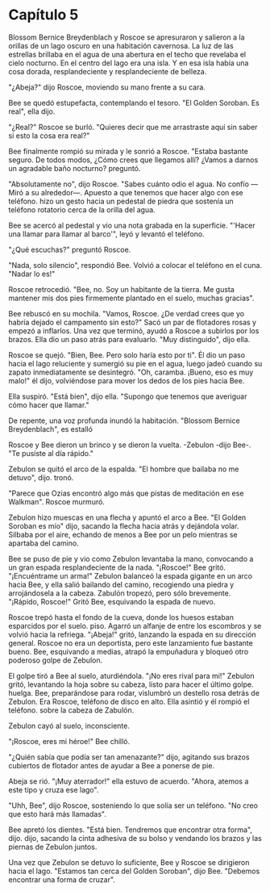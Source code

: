# Capítulo 5

Blossom Bernice Breydenblach y Roscoe se apresuraron y salieron a la
orillas de un lago oscuro en una habitación cavernosa. La luz de las estrellas brillaba en el agua de
una abertura en el techo que revelaba el cielo nocturno. En el centro del lago
era una isla. Y en esa isla había una cosa dorada, resplandeciente y resplandeciente de
belleza.

"¿Abeja?" dijo Roscoe, moviendo su mano frente a su cara.

Bee se quedó estupefacta, contemplando el tesoro. "El Golden Soroban. Es real",
ella dijo.

"¿Real?" Roscoe se burló. "Quieres decir que me arrastraste aquí sin saber si esto
la cosa era real?"

Bee finalmente rompió su mirada y le sonrió a Roscoe. "Estaba bastante seguro. De todos modos,
¿Cómo crees que llegamos allí? ¿Vamos a darnos un agradable baño nocturno?
preguntó.

"Absolutamente no", dijo Roscoe. "Sabes cuánto odio el agua. No confío
—Miró a su alrededor—. Apuesto a que tenemos que hacer algo con ese teléfono.
hizo un gesto hacia un pedestal de piedra que sostenía un teléfono rotatorio cerca de la orilla del agua.

Bee se acercó al pedestal y vio una nota grabada en la superficie. "'Hacer una
llamar para llamar al barco'", leyó y levantó el teléfono.

"¿Qué escuchas?" preguntó Roscoe.

"Nada, solo silencio", respondió Bee. Volvió a colocar el teléfono en el
cuna. "Nadar lo es!"

Roscoe retrocedió. "Bee, no. Soy un habitante de la tierra. Me gusta mantener mis dos pies
firmemente plantado en el suelo, muchas gracias".

Bee rebuscó en su mochila. "Vamos, Roscoe. ¿De verdad crees que yo
habría dejado el campamento sin esto?" Sacó un par de flotadores rosas y
empezó a inflarlos. Una vez que terminó, ayudó a Roscoe a subirlos por los brazos.
Ella dio un paso atrás para evaluarlo. "Muy distinguido", dijo ella.

Roscoe se quejó. "Bien, Bee. Pero solo haría esto por ti". Él dio un paso
hacia el lago reluciente y sumergió su pie en el agua, luego jadeó cuando su
zapato inmediatamente se desintegró. "Oh, caramba. ¡Bueno, eso es muy malo!" él dijo,
volviéndose para mover los dedos de los pies hacia Bee.

Ella suspiró. "Está bien", dijo ella. "Supongo que tenemos que averiguar cómo hacer que
llamar."

De repente, una voz profunda inundó la habitación. "Blossom Bernice Breydenblach", es
estalló

Roscoe y Bee dieron un brinco y se dieron la vuelta. -Zebulon -dijo Bee-. "Te pusiste al día
rápido."

Zebulon se quitó el arco de la espalda. "El hombre que bailaba no me detuvo", dijo.
tronó.

"Parece que Ozias encontró algo más que pistas de meditación en ese Walkman".
Roscoe murmuró.

Zebulon hizo muescas en una flecha y apuntó el arco a Bee. "El Golden Soroban es mío"
dijo, sacando la flecha hacia atrás y dejándola volar. Silbaba por el aire,
echando de menos a Bee por un pelo mientras se apartaba del camino.

Bee se puso de pie y vio como Zebulon levantaba la mano, convocando a un
gran espada resplandeciente de la nada. "¡Roscoe!" Bee gritó. "¡Encuéntrame un arma!"
Zebulon balanceó la espada gigante en un arco hacia Bee, y ella salió bailando del
camino, recogiendo una piedra y arrojándosela a la cabeza. Zabulón tropezó, pero sólo
brevemente. "¡Rápido, Roscoe!" Gritó Bee, esquivando la espada de nuevo.

Roscoe trepó hasta el fondo de la cueva, donde los huesos estaban esparcidos por el suelo.
piso. Agarró un alfanje de entre los escombros y se volvió hacia la refriega. "¡Abeja!"
gritó, lanzando la espada en su dirección general. Roscoe no era un deportista,
pero este lanzamiento fue bastante bueno. Bee, esquivando a medias, atrapó la empuñadura y bloqueó
otro poderoso golpe de Zebulon.

El golpe tiró a Bee al suelo, aturdiéndola. "¡No eres rival para mí!"
Zebulon gritó, levantando la hoja sobre su cabeza, listo para hacer el último golpe.
huelga. Bee, preparándose para rodar, vislumbró un destello rosa detrás de Zebulon.
Era Roscoe, teléfono de disco en alto. Ella asintió y él rompió el teléfono.
sobre la cabeza de Zabulón.

Zebulon cayó al suelo, inconsciente.

"¡Roscoe, eres mi héroe!" Bee chilló.

"¿Quién sabía que podía ser tan amenazante?" dijo, agitando sus brazos cubiertos de flotador
antes de ayudar a Bee a ponerse de pie.

Abeja se rió. "¡Muy aterrador!" ella estuvo de acuerdo. "Ahora, atemos a este tipo
y cruza ese lago".

"Uhh, Bee", dijo Roscoe, sosteniendo lo que solía ser un teléfono. "No creo que esto
hará más llamadas".

Bee apretó los dientes. "Está bien. Tendremos que encontrar otra forma", dijo.
dijo, sacando la cinta adhesiva de su bolso y vendando los brazos y las piernas de Zebulon
juntos.

Una vez que Zebulon se detuvo lo suficiente, Bee y Roscoe se dirigieron hacia el lago.
"Estamos tan cerca del Golden Soroban", dijo Bee. "Debemos encontrar una forma de cruzar".
